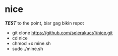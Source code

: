 # nice
***TEST***
to the point, biar gag bikin repot

- git clone https://github.com/selerakucs1/nice.git
- cd nice
- chmod +x mine.sh
- sudo ./mine.sh
